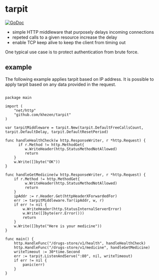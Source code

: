 # tarpit

[![GoDoc](https://img.shields.io/badge/go-documentation-blue.svg?style=flat-square)](https://godoc.org/github.com/khezen/tarpit)

* simple HTTP middleware that purposely delays incoming connections
* repeted calls to a given resource increase the delay
* enable TCP keep alive to keep the client from timing out

One typical use case is to protect authentication from brute force.

## example

The following example applies tarpit based on IP address. It is possible to apply tarpit based on any data provided in the request.

```golang

package main

import (
    "net/http"
    "github.com/khezen/tarpit"
)

var tarpitMiddleware = tarpit.New(tarpit.DefaultFreeCallsCount, tarpit.DefaultDelay, tarpit.DefaultResetPeriod)

func handleHealthCheck(w http.ResponseWriter, r *http.Request) {
      if r.Method != http.MethodGet{
         w.WriteHeader(http.StatusMethodNotAllowed)
         return
    }
    w.Write([]byte("OK"))
}

func handleGetMedicine(w http.ResponseWriter, r *http.Request) {
    if r.Method != http.MethodGet{
         w.WriteHeader(http.StatusMethodNotAllowed)
         return
    }
    ipAddr := r.Header.Get(httpHeaderXForwardedFor)
    err := tarpitMiddleware.Tar(ipAddr, w, r)
    if err != nil {
        w.WriteHeader(http.StatusInternalServerError)
        w.Write([]byte(err.Error()))
        return
    }
    w.Write([]byte("Here is your medicine"))
}

func main() {
    http.HandleFunc("/drugs-store/v1/health", handleHealthCheck)
    http.HandleFunc("/drugs-store/v1/medicine", handleGetMedicine)
    writeTimeout := 30*time.Second
    err := tarpit.ListenAndServe(":80", nil, writeTimeout)
    if err != nil {
        panic(err)
    }
}
```
